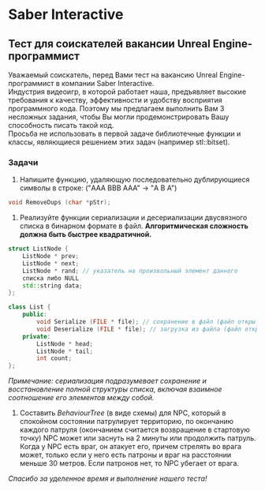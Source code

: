 # Saber Interactive

## Тест для соискателей вакансии Unreal Engine-программист

Уважаемый соискатель, перед Вами тест на вакансию Unreal Engine-программист в компании
Saber Interactive.  
Индустрия видеоигр, в которой работает наша, предъявляет высокие требования к качеству,
эффективности и удобству восприятия программного кода. Поэтому мы предлагаем
выполнить Вам 3 несложных задания, чтобы Вы могли продемонстрировать Вашу
способность писать такой код.  
Просьба не использовать в первой задаче библиотечные функции и классы, являющиеся
решением этих задач (например stl::bitset).

### Задачи

1. Напишите функцию, удаляющую последовательно дублирующиеся символы в строке:
("AAA BBB ААА" -> "A B А")

```C++
void RemoveDups (char *pStr);
```

1. Реализуйте функции сериализации и десериализации двусвязного списка в бинарном
формате в файл. **Алгоритмическая сложность должна быть быстрее квадратичной.**

```C++
struct ListNode {
    ListNode * prev;
    ListNode * next;
    ListNode * rand; // указатель на произвольный элемент данного
    списка либо NULL
    std::string data;
};

class List {
    public:
        void Serialize (FILE * file); // сохранение в файл (файл открыт с помощью fopen(path, &quot;wb&quot;))
        void Deserialize (FILE * file); // загрузка из файла (файл открыт с помощью fopen(path, &quot;rb&quot;))
    private:
        ListNode * head;
        ListNode * tail;
        int count;
};
```

*Примечание: сериализация подразумевает сохранение и восстановление полной структуры списка, включая взаимное соотношение его элементов между собой.*

1. Составить *BehaviourTree* (в виде схемы) для NPC, который в спокойном состоянии патрулирует территорию, по окончанию каждого патруля (окончанием считается возвращение в стартовую точку) NPC может или заснуть на 2 минуты или продолжить патруль. Когда у NPC есть враг, он атакует его, причем стрелять во врага может, только если у него есть патроны и враг на расстоянии меньше 30 метров. Если патронов нет, то NPC убегает от врага.

*Спасибо за уделенное время и выполнение нашего теста!*